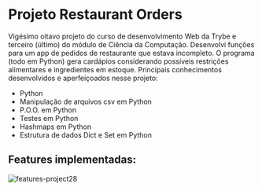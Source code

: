 # Projeto Restaurant Orders #

Vigésimo oitavo projeto do curso de desenvolvimento Web da Trybe e terceiro (último) do módulo de Ciência da Computação. Desenvolvi funções para um app de pedidos de restaurante que estava incompleto. O programa (todo em Python) gera cardápios considerando possíveis restrições alimentares e ingredientes em estoque. Principais conhecimentos desenvolvidos e aperfeiçoados nesse projeto:

- Python
- Manipulação de arquivos csv em Python
- P.O.O. em Python
- Testes em Python
- Hashmaps em Python
- Estrutura de dados Dict e Set em Python

## Features implementadas: ##

![features-project28](https://github.com/gabrielaguiardantas/project-restaurant-orders/assets/110852595/94e2b243-785f-493e-a8b0-9fc5e80aef3e)
